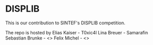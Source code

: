 # DISPLIB
This is our contribution to SINTEF's DISPLIB competition.

The repo is hosted by
Elias Kaiser - T0xic4l
Lina Breuer - Samarafin
Sebastian Brunke - <>
Felix Michel - <>
